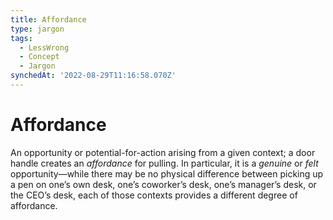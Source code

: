 ```yaml
---
title: Affordance
type: jargon
tags:
  - LessWrong
  - Concept
  - Jargon
synchedAt: '2022-08-29T11:16:58.070Z'
---
```

# Affordance



An opportunity or potential-for-action arising from a given context; a door handle creates an *affordance* for pulling. In particular, it is a *genuine* or *felt* opportunity—while there may be no physical difference between picking up a pen on one’s own desk, one’s coworker’s desk, one’s manager’s desk, or the CEO’s desk, each of those contexts provides a different degree of affordance.  
 